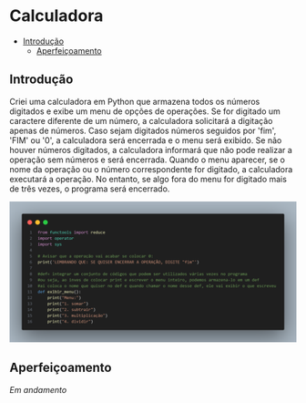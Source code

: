 # Calculadora
  - [Introdução](#introdução)
    - [Aperfeiçoamento](#aperfeiçoamento)

## Introdução

Criei uma calculadora em Python que armazena todos os números digitados e exibe um menu de opções de operações. Se for digitado um caractere diferente de um número, a calculadora solicitará a digitação apenas de números. Caso sejam digitados números seguidos por 'fim', 'FIM' ou '0', a calculadora será encerrada e o menu será exibido. Se não houver números digitados, a calculadora informará que não pode realizar a operação sem números e será encerrada. Quando o menu aparecer, se o nome da operação ou o número correspondente for digitado, a calculadora executará a operação. No entanto, se algo fora do menu for digitado mais de três vezes, o programa será encerrado.

![Parte do código](./partedcod.png)

## Aperfeiçoamento

_Em andamento_
